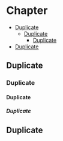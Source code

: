 # Chapter

* [Duplicate](#duplicate)
  * [Duplicate](#duplicate-1)
    * [Duplicate](#duplicate-2)
* [Duplicate](#duplicate-4)

## Duplicate

### Duplicate

#### Duplicate

##### Duplicate

## Duplicate

